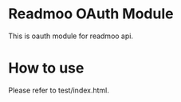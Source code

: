 Readmoo OAuth Module
=====================

This is oauth module for readmoo api.


How to use
==========

Please refer to test/index.html.
